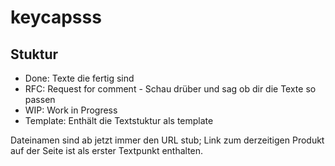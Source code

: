 # keycapsss

## Stuktur
- Done: Texte die fertig sind
- RFC: Request for comment - Schau drüber und sag ob dir die Texte so passen
- WIP: Work in Progress
- Template: Enthält die Textstuktur als template

Dateinamen sind ab jetzt immer den URL stub; Link zum derzeitigen Produkt auf der Seite ist als erster Textpunkt enthalten.